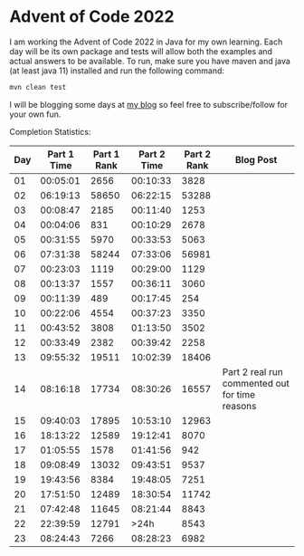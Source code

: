 # Advent of Code 2022

I am working the Advent of Code 2022 in Java for my own learning. Each day will be its own package
and tests will allow both the examples and actual answers to be available. To run, make sure you
have maven and java (at least java 11) installed and run the following command:

```sh
mvn clean test
```

I will be blogging some days at [my blog](https://ddellspe.net) so feel free to subscribe/follow for
your own fun.

Completion Statistics:

|Day|Part 1 Time|Part 1 Rank|Part 2 Time|Part 2 Rank|Blog Post|
|-|-|-|-|-|-|
|01|00:05:01|2656|00:10:33|3828||
|02|06:19:13|58650|06:22:15|53288||
|03|00:08:47|2185|00:11:40|1253||
|04|00:04:06|831|00:10:29|2678||
|05|00:31:55|5970|00:33:53|5063||
|06|07:31:38|58244|07:33:06|56981||
|07|00:23:03|1119|00:29:00|1129||
|08|00:13:37|1557|00:36:11|3060||
|09|00:11:39|489|00:17:45|254||
|10|00:22:06|4554|00:37:23|3350||
|11|00:43:52|3808|01:13:50|3502||
|12|00:33:49|2382|00:39:42|2258||
|13|09:55:32|19511|10:02:39|18406||
|14|08:16:18|17734|08:30:26|16557|Part 2 real run commented out for time reasons|
|15|09:40:03|17895|10:53:10|12963||
|16|18:13:22|12589|19:12:41|8070||
|17|01:05:55|1578|01:41:56|942||
|18|09:08:49|13032|09:43:51|9537||
|19|19:43:56|8384|19:48:05|7251||
|20|17:51:50|12489|18:30:54|11742||
|21|07:42:48|11645|08:21:44|8843||
|22|22:39:59|12791|>24h|8543||
|23|08:24:43|7266|08:28:23|6982||